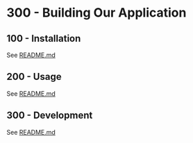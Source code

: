 # 300 - Building Our Application

## 100 - Installation

See [README.md](./100/README.md)

## 200 - Usage

See [README.md](./200/README.md)

## 300 - Development

See [README.md](./300/README.md)
